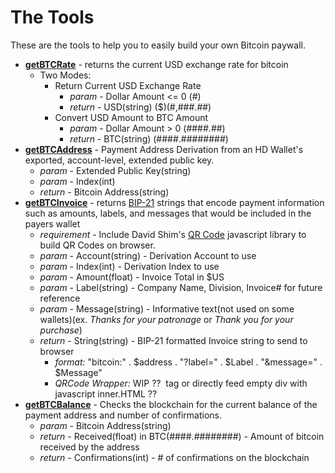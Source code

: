 # The Tools
These are the tools to help you to easily build your own Bitcoin paywall.
* **[getBTCRate](getBTCAddress.md)** - returns the current USD exchange rate for bitcoin
  - Two Modes:
    - Return Current USD Exchange Rate
      - *param*  - Dollar Amount <= 0 (#)
      - *return* - USD(string) ($)(#,###.##)
    - Convert USD Amount to BTC Amount
      - *param*  - Dollar Amount > 0 (####.##)
      - *return* - BTC(string) (####.########)
* **[getBTCAddress](getBTCAddress.md)** - Payment Address Derivation from an HD Wallet's exported, account-level, extended public key.
  - *param*  - Extended Public Key(string)
  - *param*  - Index(int)
  - *return* - Bitcoin Address(string)
* **[getBTCInvoice](getBTCInvoice.md)** - returns [BIP-21](https://github.com/bitcoin/bips/blob/master/bip-0021.mediawiki) strings that encode payment information such as amounts, labels, and messages that would be included in the payers wallet
  - *requirement* - Include David Shim's [QR Code](https://github.com/davidshimjs/qrcodejs) javascript library to build QR Codes on browser.
  - *param*  - Account(string) - Derivation Account to use
  - *param*  - Index(int)      - Derivation Index to use
  - *param*  - Amount(float)   - Invoice Total in $US
  - *param*  - Label(string)   - Company Name, Division, Invoice# for future reference
  - *param*  - Message(string) - Informative text(not used on some wallets)(ex. *Thanks for your patronage* or *Thank you for your purchase*)
  - *return* - String(string) - BIP-21 formatted Invoice string to send to browser
    - *format:* "bitcoin:" . $address . "?label=" . $Label . "&message=" . $Message"
    - *QRCode Wrapper:* WIP  ?? <img> tag or directly feed empty div with javascript inner.HTML ??
* **[getBTCBalance](getBTCBalance.md)** - Checks the blockchain for the current balance of the payment address and number of confirmations.
  - *param*  - Bitcoin Address(string)
  - *return* - Received(float) in BTC(####.########) - Amount of bitcoin received by the address
  - *return* - Confirmations(int) - # of confirmations on the blockchain
